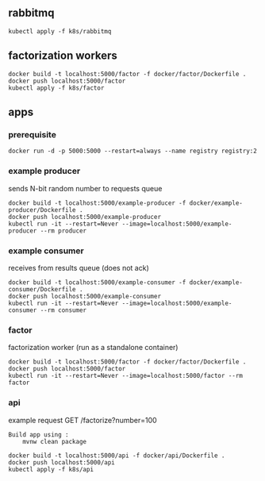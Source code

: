## rabbitmq

```
kubectl apply -f k8s/rabbitmq
```

## factorization workers

```
docker build -t localhost:5000/factor -f docker/factor/Dockerfile .
docker push localhost:5000/factor
kubectl apply -f k8s/factor
```

## apps

### prerequisite

```
docker run -d -p 5000:5000 --restart=always --name registry registry:2
```

### example producer
sends N-bit random number to requests queue

```
docker build -t localhost:5000/example-producer -f docker/example-producer/Dockerfile .
docker push localhost:5000/example-producer
kubectl run -it --restart=Never --image=localhost:5000/example-producer --rm producer
```

### example consumer
receives from results queue (does not ack)

```
docker build -t localhost:5000/example-consumer -f docker/example-consumer/Dockerfile .
docker push localhost:5000/example-consumer
kubectl run -it --restart=Never --image=localhost:5000/example-consumer --rm consumer
```

### factor
factorization worker (run as a standalone container)

```
docker build -t localhost:5000/factor -f docker/factor/Dockerfile .
docker push localhost:5000/factor
kubectl run -it --restart=Never --image=localhost:5000/factor --rm factor
```

### api
example request 
GET /factorize?number=100

```
Build app using :
    mvnw clean package

docker build -t localhost:5000/api -f docker/api/Dockerfile .
docker push localhost:5000/api
kubectl apply -f k8s/api
```